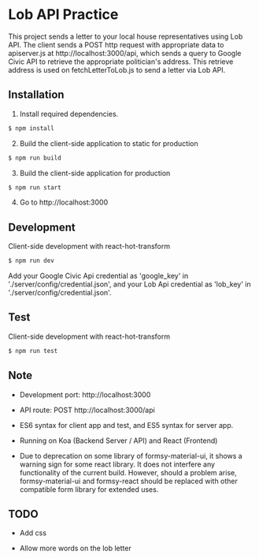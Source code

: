 # Lob API Practice

This project sends a letter to your local house representatives using Lob API.
The client sends a POST http request with appropriate data to apiserver.js at
http://localhost:3000/api, which sends a query to Google Civic API to retrieve
the appropriate politician's address. This retrieve address is used on
fetchLetterToLob.js to send a letter via Lob API.


## Installation

1. Install required dependencies.
```sh
$ npm install
```

2. Build the client-side application to static for production
```sh
$ npm run build
```

3. Build the client-side application for production
```sh
$ npm run start
```

4. Go to http://localhost:3000

## Development

Client-side development with react-hot-transform
```sh
$ npm run dev
```

Add your Google Civic Api credential as 'google_key' in './server/config/credential.json',
and your Lob Api credential as 'lob_key' in './server/config/credential.json'.

## Test

Client-side development with react-hot-transform
```sh
$ npm run test
```

## Note

+ Development port: http://localhost:3000

+ API route: POST http://localhost:3000/api

+ ES6 syntax for client app and test, and ES5 syntax for server app.

+ Running on Koa (Backend Server / API) and React (Frontend)

+ Due to deprecation on some library of formsy-material-ui, it shows a warning sign
for some react library. It does not interfere any functionality of the current build.
However, should a problem arise, formsy-material-ui and formsy-react should be
replaced with other compatible form library for extended uses.

## TODO

+ Add css

+ Allow more words on the lob letter

